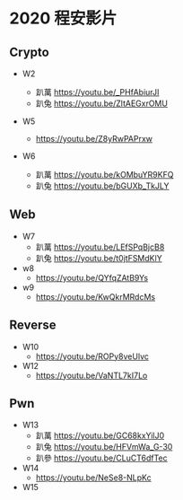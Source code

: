 # 2020 程安影片

## Crypto
- W2 
	- 趴萬 https://youtu.be/_PHfAbiurJI
   	- 趴兔 https://youtu.be/ZltAEGxrOMU

- W5
	- https://youtu.be/Z8yRwPAPrxw
- W6 
	- 趴萬 https://youtu.be/kOMbuYR9KFQ
	- 趴兔 https://youtu.be/bGUXb_TkJLY

## Web
- W7 
	- 趴萬 https://youtu.be/LEfSPqBjcB8
	- 趴兔 https://youtu.be/t0jtFSMdKlY
- w8 
	- https://youtu.be/QYfqZAtB9Ys
- w9
	- https://youtu.be/KwQkrMRdcMs

## Reverse
- W10 
	- https://youtu.be/ROPy8veUlvc
- W12
	- https://youtu.be/VaNTL7kI7Lo

## Pwn
- W13
	- 趴萬 https://youtu.be/GC68kxYilJ0
	- 趴兔 https://youtu.be/HFVmWa_G-30
	- 趴參 https://youtu.be/CLuCT6dfTec
- W14
	- https://youtu.be/NeSe8-NLpKc
- W15